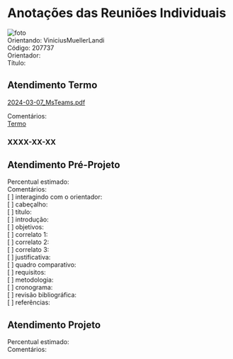 # Anotações das Reuniões Individuais  

![foto](foto.png "foto")  
Orientando: ViniciusMuellerLandi  
Código: 207737  
Orientador:  
Título:  

## Atendimento Termo  

[2024-03-07_MsTeams.pdf](2024-03-07_MsTeams.pdf)  

Comentários:  
[Termo](Termo.pdf "Termo")  

### XXXX-XX-XX

## Atendimento Pré-Projeto  

Percentual estimado:  
Comentários:  
[ ] interagindo com o orientador:  
[ ] cabeçalho:  
[ ] título:  
[ ] introdução:  
[ ] objetivos:  
[ ] correlato 1:  
[ ] correlato 2:  
[ ] correlato 3:  
[ ] justificativa:  
[ ] quadro comparativo:  
[ ] requisitos:  
[ ] metodologia:  
[ ] cronograma:  
[ ] revisão bibliográfica:  
[ ] referências:  

## Atendimento Projeto  

Percentual estimado:  
Comentários:  
